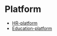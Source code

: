 # Platform

* [HR-platform](https://github.com/mike-petrov/Hackathons/tree/master/HRHack%20-%2028%20february%202019/Site/HR-platform)
* [Education-platform](https://github.com/mike-petrov/Hackathons/tree/master/HRHack%20-%2028%20february%202019/Site/Education-platform)
